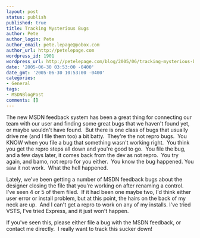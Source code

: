 ```yaml
---
layout: post
status: publish
published: true
title: Tracking Mysterious Bugs
author: Pete
author_login: Pete
author_email: pete.lepage@pobox.com
author_url: http://petelepage.com
wordpress_id: 1901
wordpress_url: http://petelepage.com/blog/2005/06/tracking-mysterious-bugs/
date: '2005-06-30 03:53:00 -0400'
date_gmt: '2005-06-30 10:53:00 -0400'
categories:
- General
tags:
- MSDNBlogPost
comments: []
---
```

<p>The new MSDN feedback system has been a great thing for connecting our team with our user and finding some great bugs that we haven't found yet, or maybe wouldn't have found.&nbsp; But there is one class of bugs that usually drive me (and I file them too) a bit batty.&nbsp; They're the not repro bugs.&nbsp; You KNOW when you file a bug that something wasn't working right.&nbsp; You think you get the repro steps all down and you're good to go.&nbsp; You file the bug, and a few days later, it comes back from the dev as not repro.&nbsp; You try again, and bamo, not repro for you either.&nbsp; You know the bug happened. You saw it not work.&nbsp; What the hell happened.</p>
<p>Lately, we've been getting a number of MSDN feedback bugs about the designer closing the file that you're working on after renaming a control.&nbsp; I've seen 4 or 5 of them filed.&nbsp; If it had been one&nbsp;maybe two, I'd think either user error or install problem, but at this point, the hairs on the back of my neck are up.&nbsp; And I can't get a repro to work on any of my installs. I've tried VSTS, I've tried Express, and it just won't happen.</p>
<p>If you've seen this, please either file a bug with the MSDN feedback, or contact me directly.&nbsp; I really want to track this sucker down!</p>
